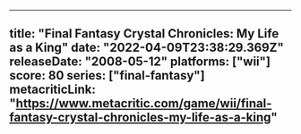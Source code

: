 
---
title: "Final Fantasy Crystal Chronicles: My Life as a King"
date: "2022-04-09T23:38:29.369Z"
releaseDate: "2008-05-12"
platforms: ["wii"]
score: 80
series: ["final-fantasy"]
metacriticLink: "https://www.metacritic.com/game/wii/final-fantasy-crystal-chronicles-my-life-as-a-king"
---
